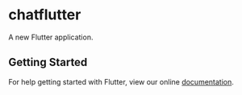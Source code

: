 # chatflutter

A new Flutter application.

## Getting Started

For help getting started with Flutter, view our online
[documentation](https://flutter.io/).

